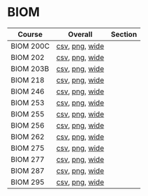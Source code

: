 # BIOM

| Course | Overall | Section |
| ------ | ------- | ------- |
| BIOM 200C | [csv](https://github.com/UCSD-Historical-Enrollment-Data/2025Winter/blob/main/overall/BIOM%20200C.csv), [png](https://raw.githubusercontent.com/UCSD-Historical-Enrollment-Data/2025Winter/main/plot_overall/BIOM%20200C.png), [wide](https://raw.githubusercontent.com/UCSD-Historical-Enrollment-Data/2025Winter/main/plot_overall_wide/BIOM%20200C.png) |  |
| BIOM 202 | [csv](https://github.com/UCSD-Historical-Enrollment-Data/2025Winter/blob/main/overall/BIOM%20202.csv), [png](https://raw.githubusercontent.com/UCSD-Historical-Enrollment-Data/2025Winter/main/plot_overall/BIOM%20202.png), [wide](https://raw.githubusercontent.com/UCSD-Historical-Enrollment-Data/2025Winter/main/plot_overall_wide/BIOM%20202.png) |  |
| BIOM 203B | [csv](https://github.com/UCSD-Historical-Enrollment-Data/2025Winter/blob/main/overall/BIOM%20203B.csv), [png](https://raw.githubusercontent.com/UCSD-Historical-Enrollment-Data/2025Winter/main/plot_overall/BIOM%20203B.png), [wide](https://raw.githubusercontent.com/UCSD-Historical-Enrollment-Data/2025Winter/main/plot_overall_wide/BIOM%20203B.png) |  |
| BIOM 218 | [csv](https://github.com/UCSD-Historical-Enrollment-Data/2025Winter/blob/main/overall/BIOM%20218.csv), [png](https://raw.githubusercontent.com/UCSD-Historical-Enrollment-Data/2025Winter/main/plot_overall/BIOM%20218.png), [wide](https://raw.githubusercontent.com/UCSD-Historical-Enrollment-Data/2025Winter/main/plot_overall_wide/BIOM%20218.png) |  |
| BIOM 246 | [csv](https://github.com/UCSD-Historical-Enrollment-Data/2025Winter/blob/main/overall/BIOM%20246.csv), [png](https://raw.githubusercontent.com/UCSD-Historical-Enrollment-Data/2025Winter/main/plot_overall/BIOM%20246.png), [wide](https://raw.githubusercontent.com/UCSD-Historical-Enrollment-Data/2025Winter/main/plot_overall_wide/BIOM%20246.png) |  |
| BIOM 253 | [csv](https://github.com/UCSD-Historical-Enrollment-Data/2025Winter/blob/main/overall/BIOM%20253.csv), [png](https://raw.githubusercontent.com/UCSD-Historical-Enrollment-Data/2025Winter/main/plot_overall/BIOM%20253.png), [wide](https://raw.githubusercontent.com/UCSD-Historical-Enrollment-Data/2025Winter/main/plot_overall_wide/BIOM%20253.png) |  |
| BIOM 255 | [csv](https://github.com/UCSD-Historical-Enrollment-Data/2025Winter/blob/main/overall/BIOM%20255.csv), [png](https://raw.githubusercontent.com/UCSD-Historical-Enrollment-Data/2025Winter/main/plot_overall/BIOM%20255.png), [wide](https://raw.githubusercontent.com/UCSD-Historical-Enrollment-Data/2025Winter/main/plot_overall_wide/BIOM%20255.png) |  |
| BIOM 256 | [csv](https://github.com/UCSD-Historical-Enrollment-Data/2025Winter/blob/main/overall/BIOM%20256.csv), [png](https://raw.githubusercontent.com/UCSD-Historical-Enrollment-Data/2025Winter/main/plot_overall/BIOM%20256.png), [wide](https://raw.githubusercontent.com/UCSD-Historical-Enrollment-Data/2025Winter/main/plot_overall_wide/BIOM%20256.png) |  |
| BIOM 262 | [csv](https://github.com/UCSD-Historical-Enrollment-Data/2025Winter/blob/main/overall/BIOM%20262.csv), [png](https://raw.githubusercontent.com/UCSD-Historical-Enrollment-Data/2025Winter/main/plot_overall/BIOM%20262.png), [wide](https://raw.githubusercontent.com/UCSD-Historical-Enrollment-Data/2025Winter/main/plot_overall_wide/BIOM%20262.png) |  |
| BIOM 275 | [csv](https://github.com/UCSD-Historical-Enrollment-Data/2025Winter/blob/main/overall/BIOM%20275.csv), [png](https://raw.githubusercontent.com/UCSD-Historical-Enrollment-Data/2025Winter/main/plot_overall/BIOM%20275.png), [wide](https://raw.githubusercontent.com/UCSD-Historical-Enrollment-Data/2025Winter/main/plot_overall_wide/BIOM%20275.png) |  |
| BIOM 277 | [csv](https://github.com/UCSD-Historical-Enrollment-Data/2025Winter/blob/main/overall/BIOM%20277.csv), [png](https://raw.githubusercontent.com/UCSD-Historical-Enrollment-Data/2025Winter/main/plot_overall/BIOM%20277.png), [wide](https://raw.githubusercontent.com/UCSD-Historical-Enrollment-Data/2025Winter/main/plot_overall_wide/BIOM%20277.png) |  |
| BIOM 287 | [csv](https://github.com/UCSD-Historical-Enrollment-Data/2025Winter/blob/main/overall/BIOM%20287.csv), [png](https://raw.githubusercontent.com/UCSD-Historical-Enrollment-Data/2025Winter/main/plot_overall/BIOM%20287.png), [wide](https://raw.githubusercontent.com/UCSD-Historical-Enrollment-Data/2025Winter/main/plot_overall_wide/BIOM%20287.png) |  |
| BIOM 295 | [csv](https://github.com/UCSD-Historical-Enrollment-Data/2025Winter/blob/main/overall/BIOM%20295.csv), [png](https://raw.githubusercontent.com/UCSD-Historical-Enrollment-Data/2025Winter/main/plot_overall/BIOM%20295.png), [wide](https://raw.githubusercontent.com/UCSD-Historical-Enrollment-Data/2025Winter/main/plot_overall_wide/BIOM%20295.png) |  |
